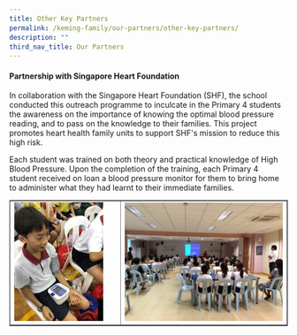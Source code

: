 ```yaml
---
title: Other Key Partners
permalink: /keming-family/our-partners/other-key-partners/
description: ""
third_nav_title: Our Partners
---
```

<h4><strong>Partnership with Singapore Heart Foundation</strong></h4>
<p>In collaboration with the Singapore Heart Foundation (SHF), the school conducted this outreach programme to inculcate in the Primary 4 students the awareness on the importance of knowing the optimal blood pressure reading, and to pass on the knowledge to their families. This project promotes heart health family units to support SHF's mission to reduce this high risk.</p>
<p>Each student was trained on both theory and practical knowledge of High Blood Pressure. Upon the completion of the training, each Primary 4 student received on loan a blood pressure monitor for them to bring home to administer what they had learnt to their immediate families.</p>
<table style="border-collapse: collapse; width: 100%;" border="1">
<tbody>
<tr>
<td style="width: 40%;"><img style="width: 87%;" src="/images/okp1.jpeg" /></td>
<td style="width: 60%;"><img style="width: 100%;" src="/images/okp2.jpg" /></td>
</tr>
</tbody>
</table>